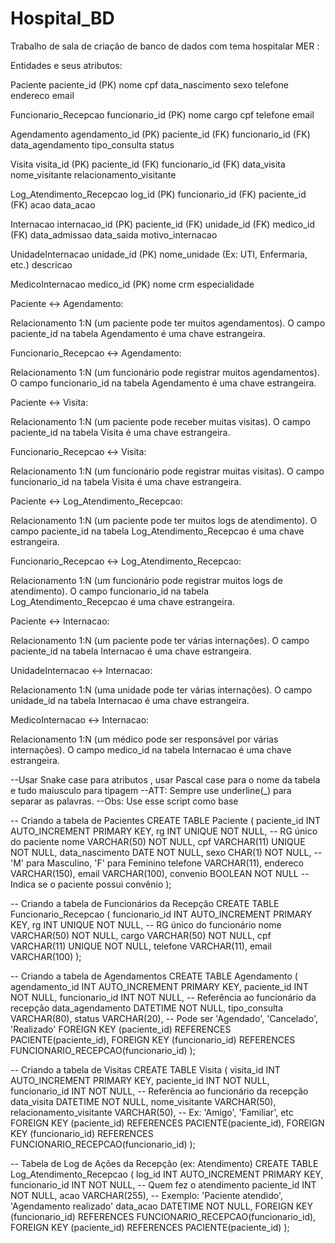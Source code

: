 # Hospital_BD
Trabalho de sala de criação de banco de dados com tema hospitalar
MER :

Entidades e seus atributos:

Paciente
paciente_id (PK)
nome
cpf
data_nascimento
sexo
telefone
endereco
email

Funcionario_Recepcao
funcionario_id (PK)
nome
cargo
cpf
telefone
email

Agendamento
agendamento_id (PK)
paciente_id (FK)
funcionario_id (FK)
data_agendamento
tipo_consulta
status

Visita
visita_id (PK)
paciente_id (FK)
funcionario_id (FK)
data_visita
nome_visitante
relacionamento_visitante

Log_Atendimento_Recepcao
log_id (PK)
funcionario_id (FK)
paciente_id (FK)
acao
data_acao

Internacao
internacao_id (PK)
paciente_id (FK)
unidade_id (FK)
medico_id (FK)
data_admissao
data_saida
motivo_internacao

UnidadeInternacao
unidade_id (PK)
nome_unidade (Ex: UTI, Enfermaria, etc.)
descricao

MedicoInternacao
medico_id (PK)
nome
crm
especialidade




Paciente ↔ Agendamento:

Relacionamento 1:N (um paciente pode ter muitos agendamentos).
O campo paciente_id na tabela Agendamento é uma chave estrangeira.



Funcionario_Recepcao ↔ Agendamento:

Relacionamento 1:N (um funcionário pode registrar muitos agendamentos).
O campo funcionario_id na tabela Agendamento é uma chave estrangeira.


Paciente ↔ Visita:

Relacionamento 1:N (um paciente pode receber muitas visitas).
O campo paciente_id na tabela Visita é uma chave estrangeira.



Funcionario_Recepcao ↔ Visita:

Relacionamento 1:N (um funcionário pode registrar muitas visitas).
O campo funcionario_id na tabela Visita é uma chave estrangeira.



Paciente ↔ Log_Atendimento_Recepcao:

Relacionamento 1:N (um paciente pode ter muitos logs de atendimento).
O campo paciente_id na tabela Log_Atendimento_Recepcao é uma chave estrangeira.



Funcionario_Recepcao ↔ Log_Atendimento_Recepcao:

Relacionamento 1:N (um funcionário pode registrar muitos logs de atendimento).
O campo funcionario_id na tabela Log_Atendimento_Recepcao é uma chave estrangeira.



Paciente ↔ Internacao:

Relacionamento 1:N (um paciente pode ter várias internações).
O campo paciente_id na tabela Internacao é uma chave estrangeira.



UnidadeInternacao ↔ Internacao:

Relacionamento 1:N (uma unidade pode ter várias internações).
O campo unidade_id na tabela Internacao é uma chave estrangeira.



MedicoInternacao ↔ Internacao:

Relacionamento 1:N (um médico pode ser responsável por várias internações).
O campo medico_id na tabela Internacao é uma chave estrangeira.





--Usar Snake case para atributos , usar Pascal case para o nome da tabela e tudo maiusculo para tipagem 
--ATT: Sempre use underline(_) para separar as palavras.
--Obs: Use esse script como base


-- Criando a tabela de Pacientes
CREATE TABLE Paciente (
    paciente_id INT AUTO_INCREMENT PRIMARY KEY,
    rg INT UNIQUE NOT NULL,  -- RG único do paciente
    nome VARCHAR(50) NOT NULL,
    cpf VARCHAR(11) UNIQUE NOT NULL,
    data_nascimento DATE NOT NULL,
    sexo CHAR(1) NOT NULL,  -- 'M' para Masculino, 'F' para Feminino
    telefone VARCHAR(11),
    endereco VARCHAR(150),
    email VARCHAR(100),
    convenio BOOLEAN NOT NULL  -- Indica se o paciente possui convênio
);

-- Criando a tabela de Funcionários da Recepção
CREATE TABLE Funcionario_Recepcao (
    funcionario_id INT AUTO_INCREMENT PRIMARY KEY,
    rg INT UNIQUE NOT NULL,  -- RG único do funcionário
    nome VARCHAR(50) NOT NULL,
    cargo VARCHAR(50) NOT NULL,
    cpf VARCHAR(11) UNIQUE NOT NULL,
    telefone VARCHAR(11),
    email VARCHAR(100)
);

-- Criando a tabela de Agendamentos
CREATE TABLE Agendamento (
    agendamento_id INT AUTO_INCREMENT PRIMARY KEY,
    paciente_id INT NOT NULL,
    funcionario_id INT NOT NULL,  -- Referência ao funcionário da recepção
    data_agendamento DATETIME NOT NULL,
    tipo_consulta VARCHAR(80),
    status VARCHAR(20),  -- Pode ser 'Agendado', 'Cancelado', 'Realizado'
    FOREIGN KEY (paciente_id) REFERENCES PACIENTE(paciente_id),
    FOREIGN KEY (funcionario_id) REFERENCES FUNCIONARIO_RECEPCAO(funcionario_id)
);

-- Criando a tabela de Visitas
CREATE TABLE Visita (
    visita_id INT AUTO_INCREMENT PRIMARY KEY,
    paciente_id INT NOT NULL,
    funcionario_id INT NOT NULL,  -- Referência ao funcionário da recepção
    data_visita DATETIME NOT NULL,
    nome_visitante VARCHAR(50),
    relacionamento_visitante VARCHAR(50),  -- Ex: 'Amigo', 'Familiar', etc
    FOREIGN KEY (paciente_id) REFERENCES PACIENTE(paciente_id),
    FOREIGN KEY (funcionario_id) REFERENCES FUNCIONARIO_RECEPCAO(funcionario_id)
);

-- Tabela de Log de Ações da Recepção (ex: Atendimento)
CREATE TABLE Log_Atendimento_Recepcao (
    log_id INT AUTO_INCREMENT PRIMARY KEY,
    funcionario_id INT NOT NULL,  -- Quem fez o atendimento
    paciente_id INT NOT NULL,
    acao VARCHAR(255),  -- Exemplo: 'Paciente atendido', 'Agendamento realizado'
    data_acao DATETIME NOT NULL,
    FOREIGN KEY (funcionario_id) REFERENCES FUNCIONARIO_RECEPCAO(funcionario_id),
    FOREIGN KEY (paciente_id) REFERENCES PACIENTE(paciente_id)
);

